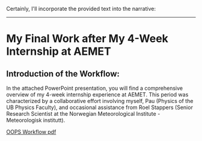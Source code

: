 Certainly, I'll incorporate the provided text into the narrative:

---

# My Final Work after My 4-Week Internship at AEMET

## Introduction of the Workflow:
In the attached PowerPoint presentation, you will find a comprehensive overview of my 4-week internship experience at AEMET. This period was characterized by a collaborative effort involving myself, Pau (Physics of the UB Physics Faculty), and occasional assistance from Roel Stappers (Senior Research Scientist at the Norwegian Meteorological Institute - Meteorologisk institutt).

[OOPS Workflow pdf](https://github.com/Sterrysx/OriolFarresVilarProjects/files/14090369/OOPS_Workflow.pdf)
